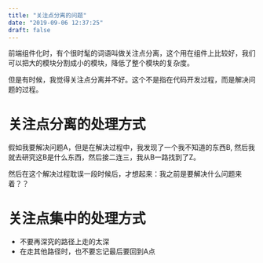 ```yaml
---
title: "关注点分离的问题"
date: "2019-09-06 12:37:25"
draft: false
---
```

前端组件化时，有个很时髦的词语叫做关注点分离，这个用在组件上比较好，我们可以把大的模块分割成小的模块，降低了整个模块的复杂度。

但是有时候，我觉得关注点分离并不好。这个不是指在代码开发过程，而是解决问题的过程。


# 关注点分离的处理方式

假如我要解决问题A，但是在解决过程中，我发现了一个我不知道的东西B, 然后我就去研究这B是什么东西，然后接二连三，我从B一路找到了Z。

然后在这个解决过程耽误一段时候后，才想起来：我之前是要解决什么问题来着？？


# 关注点集中的处理方式

- 不要再深究的路径上走的太深
- 在走其他路径时，也不要忘记最后要回到A点